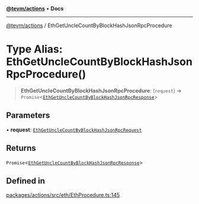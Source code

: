 [**@tevm/actions**](../README.md) • **Docs**

***

[@tevm/actions](../globals.md) / EthGetUncleCountByBlockHashJsonRpcProcedure

# Type Alias: EthGetUncleCountByBlockHashJsonRpcProcedure()

> **EthGetUncleCountByBlockHashJsonRpcProcedure**: (`request`) => `Promise`\<[`EthGetUncleCountByBlockHashJsonRpcResponse`](EthGetUncleCountByBlockHashJsonRpcResponse.md)\>

## Parameters

• **request**: [`EthGetUncleCountByBlockHashJsonRpcRequest`](EthGetUncleCountByBlockHashJsonRpcRequest.md)

## Returns

`Promise`\<[`EthGetUncleCountByBlockHashJsonRpcResponse`](EthGetUncleCountByBlockHashJsonRpcResponse.md)\>

## Defined in

[packages/actions/src/eth/EthProcedure.ts:145](https://github.com/evmts/tevm-monorepo/blob/main/packages/actions/src/eth/EthProcedure.ts#L145)
